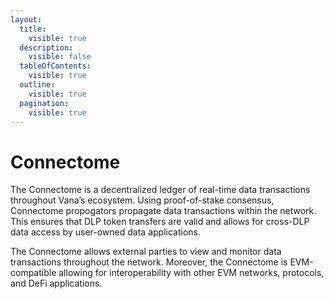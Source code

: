 ```yaml
---
layout:
  title:
    visible: true
  description:
    visible: false
  tableOfContents:
    visible: true
  outline:
    visible: true
  pagination:
    visible: true
---
```


# Connectome

The Connectome is a decentralized ledger of real-time data transactions throughout Vana’s ecosystem. Using proof-of-stake consensus, Connectome propogators propagate data transactions within the network. This ensures that DLP token transfers are valid and allows for cross-DLP data access by user-owned data applications.&#x20;

The Connectome allows external parties to view and monitor data transactions throughout the network. Moreover, the Connectome is EVM-compatible allowing for interoperability with other EVM networks, protocols, and DeFi applications.
